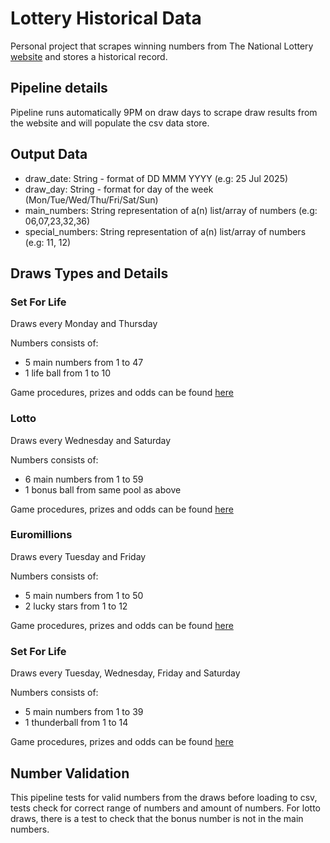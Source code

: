 # Lottery Historical Data

Personal project that scrapes winning numbers from The National Lottery [website](https://www.national-lottery.co.uk/results) and stores a historical record.

## Pipeline details
Pipeline runs automatically 9PM on draw days to scrape draw results from the website and will populate the csv data store.

## Output Data
- draw_date: String - format of DD MMM YYYY (e.g: 25 Jul 2025)
- draw_day: String - format for day of the week (Mon/Tue/Wed/Thu/Fri/Sat/Sun) 
- main_numbers: String representation of a(n) list/array of numbers (e.g: 06,07,23,32,36)
- special_numbers: String representation of a(n) list/array of numbers (e.g: 11, 12)

## Draws Types and Details

### Set For Life
Draws every Monday and Thursday

Numbers consists of:
- 5 main numbers from 1 to 47
- 1 life ball from 1 to 10

Game procedures, prizes and odds can be found [here](https://www.national-lottery.co.uk/games/set-for-life/game-procedures)

### Lotto
Draws every Wednesday and Saturday

Numbers consists of:
- 6 main numbers from 1 to 59
- 1 bonus ball from same pool as above

Game procedures, prizes and odds can be found [here](https://www.national-lottery.co.uk/games/lotto/game-procedures)

### Euromillions
Draws every Tuesday and Friday

Numbers consists of:
- 5 main numbers from 1 to 50
- 2 lucky stars from 1 to 12

Game procedures, prizes and odds can be found [here](https://www.national-lottery.co.uk/games/euromillions/game-procedures)

### Set For Life
Draws every Tuesday, Wednesday, Friday and Saturday

Numbers consists of:
- 5 main numbers from 1 to 39
- 1 thunderball from 1 to 14

Game procedures, prizes and odds can be found [here](https://www.national-lottery.co.uk/games/thunderball/game-procedures)

## Number Validation
This pipeline tests for valid numbers from the draws before loading to csv, tests check for correct range of numbers and amount of numbers. For lotto draws, there is a test to check that the bonus number is not in the main numbers.